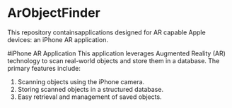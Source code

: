 # ArObjectFinder

This repository containsapplications designed for AR capable Apple devices: an iPhone AR application.

#iPhone AR Application
This application leverages Augmented Reality (AR) technology to scan real-world objects and store them in a database. The primary features include:
 1. Scanning objects using the iPhone camera.
 2. Storing scanned objects in a structured database.
 3. Easy retrieval and management of saved objects.
